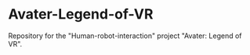 # Avater-Legend-of-VR
Repository for the "Human-robot-interaction" project "Avater: Legend of VR". 
